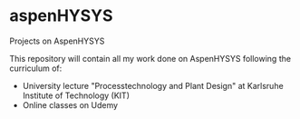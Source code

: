 # aspenHYSYS
Projects on AspenHYSYS

This repository will contain all my work done on AspenHYSYS following the curriculum of:
  - University lecture "Processtechnology and Plant Design" at Karlsruhe Institute of Technology (KIT)
  - Online classes on Udemy 
